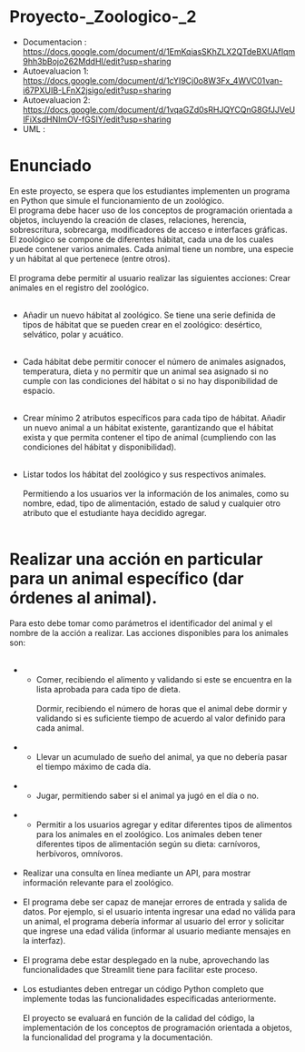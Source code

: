 # Proyecto-_Zoologico-_2
- Documentacion : https://docs.google.com/document/d/1EmKqiasSKhZLX2QTdeBXUAfIqm9hh3bBojo262MddHI/edit?usp=sharing
- Autoevaluacion 1: https://docs.google.com/document/d/1cYI9Cj0o8W3Fx_4WVC01van-i67PXUIB-LFnX2jsigo/edit?usp=sharing
- Autoevaluacion 2: https://docs.google.com/document/d/1vqaGZd0sRHJQYCQnG8GfJJVeUIFiXsdHNImOV-fGSIY/edit?usp=sharing
- UML : 

# Enunciado
En este proyecto, se espera que los estudiantes implementen un programa en Python que simule el funcionamiento
de un zoológico. <br> El programa debe hacer uso de los conceptos de programación orientada a objetos, incluyendo la
creación de clases, relaciones, herencia, sobrescritura, sobrecarga, modificadores de acceso e interfaces gráficas.
El zoológico se compone de diferentes hábitat, cada una de los cuales puede contener varios animales. Cada animal
tiene un nombre, una especie y un hábitat al que pertenece (entre otros).<br><br>
El programa debe permitir al usuario realizar las siguientes acciones:
Crear animales en el registro del zoológico.<br><br>
* Añadir un nuevo hábitat al zoológico. Se tiene una serie definida de tipos de hábitat que se pueden crear en el
zoológico: desértico, selvático, polar y acuático. <br><br>
* Cada hábitat debe permitir conocer el número de animales
asignados, temperatura, dieta y no permitir que un animal sea asignado si no cumple con las condiciones del
hábitat o si no hay disponibilidad de espacio. <br><br>
* Crear mínimo 2 atributos específicos para cada tipo de hábitat.
Añadir un nuevo animal a un hábitat existente, garantizando que el hábitat exista y que permita contener el tipo de
animal (cumpliendo con las condiciones del hábitat y disponibilidad).<br><br>

* Listar todos los hábitat del zoológico y sus respectivos animales.<br><br>
Permitiendo a los usuarios ver la información de
los animales, como su nombre, edad, tipo de alimentación, estado de salud y cualquier otro atributo que el
estudiante haya decidido agregar.<br><br>

# Realizar una acción en particular para un animal específico (dar órdenes al animal). 
Para esto debe tomar como parámetros el identificador del animal y el nombre de la acción a realizar. Las acciones disponibles para los
animales son:<br><br>

* * Comer, recibiendo el alimento y validando si este se encuentra en la lista aprobada para cada tipo de dieta.<br><br>
Dormir, recibiendo el número de horas que el animal debe dormir y validando si es suficiente tiempo de
acuerdo al valor definido para cada animal.<br><br> 
* * Llevar un acumulado de sueño del animal, ya que no debería
pasar el tiempo máximo de cada día.<br><br>
* * Jugar, permitiendo saber si el animal ya jugó en el día o no.<br><br>
* * Permitir a los usuarios agregar y editar diferentes tipos de alimentos para los animales en el zoológico. Los
animales deben tener diferentes tipos de alimentación según su dieta: carnívoros, herbívoros, omnívoros.<br><br>
* Realizar una consulta en línea mediante un API, para mostrar información relevante para el zoológico.<br><br>
* El programa debe ser capaz de manejar errores de entrada y salida de datos. Por ejemplo, si el usuario intenta
ingresar una edad no válida para un animal, el programa debería informar al usuario del error y solicitar que
ingrese una edad válida (informar al usuario mediante mensajes en la interfaz).<br><br>
* El programa debe estar desplegado en la nube, aprovechando las funcionalidades que Streamlit tiene para
facilitar este proceso.<br><br>
* Los estudiantes deben entregar un código Python completo que implemente todas las funcionalidades especificadas
anteriormente.<br><br> El proyecto se evaluará en función de la calidad del código, la implementación de los conceptos de
programación orientada a objetos, la funcionalidad del programa y la documentación.
